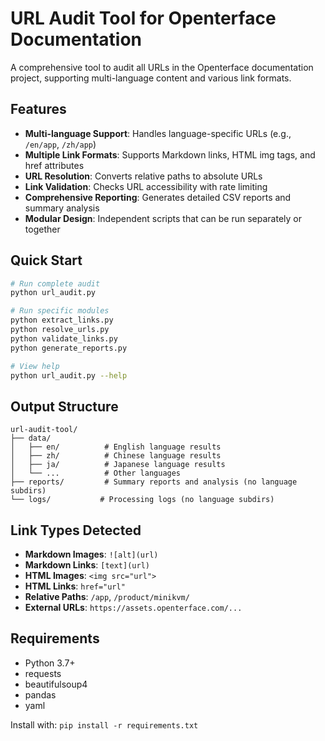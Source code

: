 # URL Audit Tool for Openterface Documentation

A comprehensive tool to audit all URLs in the Openterface documentation project, supporting multi-language content and various link formats.

## Features

-   **Multi-language Support**: Handles language-specific URLs (e.g., `/en/app`, `/zh/app`)
-   **Multiple Link Formats**: Supports Markdown links, HTML img tags, and href attributes
-   **URL Resolution**: Converts relative paths to absolute URLs
-   **Link Validation**: Checks URL accessibility with rate limiting
-   **Comprehensive Reporting**: Generates detailed CSV reports and summary analysis
-   **Modular Design**: Independent scripts that can be run separately or together

## Quick Start

```bash
# Run complete audit
python url_audit.py

# Run specific modules
python extract_links.py
python resolve_urls.py
python validate_links.py
python generate_reports.py

# View help
python url_audit.py --help
```

## Output Structure

```
url-audit-tool/
├── data/
│   ├── en/          # English language results
│   ├── zh/          # Chinese language results
│   ├── ja/          # Japanese language results
│   └── ...          # Other languages
├── reports/         # Summary reports and analysis (no language subdirs)
└── logs/           # Processing logs (no language subdirs)
```

## Link Types Detected

-   **Markdown Images**: `![alt](url)`
-   **Markdown Links**: `[text](url)`
-   **HTML Images**: `<img src="url">`
-   **HTML Links**: `href="url"`
-   **Relative Paths**: `/app`, `/product/minikvm/`
-   **External URLs**: `https://assets.openterface.com/...`

## Requirements

-   Python 3.7+
-   requests
-   beautifulsoup4
-   pandas
-   yaml

Install with: `pip install -r requirements.txt`
